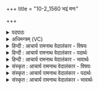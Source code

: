 +++
title = "10-2_1560 भद्रं मनः"

+++
<details><summary>पदपाठः</summary>

भ꣣द्र꣢म्। म꣡नः꣢꣯। कृ꣣णुष्व। वृत्रतू꣡र्ये꣢꣯। वृ꣣त्र। तू꣡र्ये꣢꣯। ये꣡न꣢꣯। स꣣म꣡त्सु꣢। स꣣। म꣡त्सु꣢꣯। सा꣣सहिः꣢। अ꣡व꣢꣯। स्थि꣣रा꣢। त꣣नुहि। भू꣡रि꣢꣯। श꣡र्ध꣢꣯ताम्। व꣣ने꣡म। ते꣢। अभि꣡ष्ट꣢ये। १५६०।
</details>

<details><summary>अधिमन्त्रम् (VC)</summary>

- अग्निः
- सौभरिः काण्वः
- काकुभः प्रगाथः (विषमा ककुबुष्णिक्, समा सतोबृहती)
- पञ्चमः
</details>

<details><summary>हिन्दी : आचार्य रामनाथ वेदालंकार - विषयः</summary>

अगले मन्त्र में मनुष्य को उद्बोधन दिया गया है।
</details>

<details><summary>हिन्दी : आचार्य रामनाथ वेदालंकार - पदार्थः</summary>

पदार्थान्वय -  हे मनुष्य ! तू (वृत्रतूर्ये) जिसमें उपद्रवियों का वध किया जाता है,ऐसे सङ्ग्राम में (मनः) अपने मन को (भद्रम्) भद्र (कृणुष्व) बना, (येन) जिस मन से,तू (समत्सु) युद्धों में (सासहिः) शत्रुओं के छक्के छुड़ानेवाला होता है। (शर्धताम्) उपद्रवी शत्रुओं के (भूरि) बहुत से (स्थिरा) स्थिर बलों को (अवतनुहि) नीचा दिखा दे। हम (ते) तेरी (अभिष्टये) अभीष्ट-प्राप्ति के लिए (वनेम) मिलकर प्रयत्न करें ॥२॥
</details>

<details><summary>हिन्दी : आचार्य रामनाथ वेदालंकार - भावार्थः</summary>

भावार्थ -  भद्र मन से ही युद्ध करके ऐसा यत्न करना चाहिए कि शत्रु भी भद्र हो जाएँ,यदि भद्र न हों तो उन्हें विश्वहित के लिए बाँधकर कारागार में डाल दे या उनका वध कर दे ॥२॥
</details>

<details><summary>संस्कृत : आचार्य रामनाथ वेदालंकार - विषयः</summary>

अथ मानव उद्बोध्यते।
</details>

<details><summary>संस्कृत : आचार्य रामनाथ वेदालंकार - पदार्थः</summary>

पदार्थान्वय -  हे मनुष्य ! त्वम् (वृत्रतूर्ये) वृत्राणाम् उपद्रवकारिणां तूर्यं वधो यत्र तादृशे संग्रामे।[वृत्रतूर्यमिति संग्रामनाम। निघं० २।१७।] (मनः) स्वकीयं मानसम् (भद्रम्) शुभम् (कृणुष्व) कुरु, (येन) मनसा,त्वम् (समत्सु) युद्धेषु।[समत् इति संग्रामनाम। निघं० २।१७] (सासहिः) शत्रूणां पराजेता भवसि। (शर्धताम्) अभिभवतां शत्रूणाम्।[शृधु प्रसहने,चुरादिः।] (भूरि) भूरीणि (स्थिरा) स्थिराणि बलानि (अवतनुहि) अधः कुरु।[भूरि,स्थिरा इत्यत्र‘शेश्छन्दसि बहुलम्।’अ० ६।१।७० इति शेर्लोपः।]वयम् (ते) तव (अभिष्टये) अभीष्टये,अभीष्टप्राप्त्यै (वनेम) संगच्छेमहि।[अभीष्टये इति प्राप्ते ‘एमन्नादिषु छन्दसि पररूपं वाच्यम्’। अ० ६।१।९४ वा० इति पररूपं जायते]॥२॥
</details>

<details><summary>संस्कृत : आचार्य रामनाथ वेदालंकार - भावार्थः</summary>

भावार्थ -  भद्रेणैव मनसा संग्रामं कृत्वा शत्रवोऽपि भद्राः स्युरिति यतनीयम्,नो चेद् भद्राः स्युस्तर्हि विश्वहिताय ते बन्धनीया व्यापादनीया वा ॥२॥
</details>